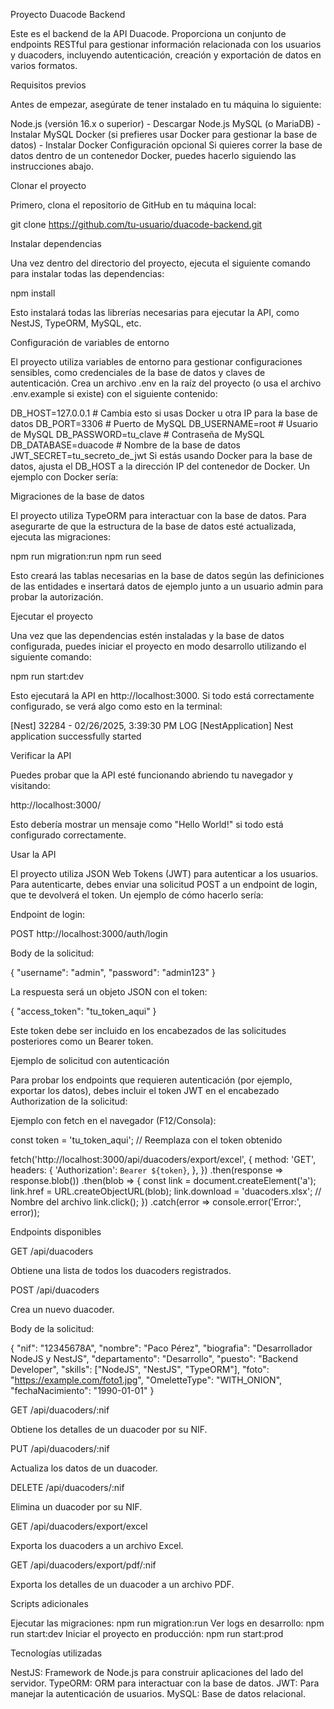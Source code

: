Proyecto Duacode Backend

Este es el backend de la API Duacode. Proporciona un conjunto de endpoints RESTful para gestionar información relacionada con los usuarios y duacoders, incluyendo autenticación, creación y exportación de datos en varios formatos.

Requisitos previos

Antes de empezar, asegúrate de tener instalado en tu máquina lo siguiente:

Node.js (versión 16.x o superior) - Descargar Node.js
MySQL (o MariaDB) - Instalar MySQL
Docker (si prefieres usar Docker para gestionar la base de datos) - Instalar Docker
Configuración opcional
Si quieres correr la base de datos dentro de un contenedor Docker, puedes hacerlo siguiendo las instrucciones abajo.

Clonar el proyecto

Primero, clona el repositorio de GitHub en tu máquina local:

git clone https://github.com/tu-usuario/duacode-backend.git

Instalar dependencias

Una vez dentro del directorio del proyecto, ejecuta el siguiente comando para instalar todas las dependencias:

npm install

Esto instalará todas las librerías necesarias para ejecutar la API, como NestJS, TypeORM, MySQL, etc.

Configuración de variables de entorno

El proyecto utiliza variables de entorno para gestionar configuraciones sensibles, como credenciales de la base de datos y claves de autenticación. Crea un archivo .env en la raíz del proyecto (o usa el archivo .env.example si existe) con el siguiente contenido:

DB_HOST=127.0.0.1   # Cambia esto si usas Docker u otra IP para la base de datos
DB_PORT=3306        # Puerto de MySQL
DB_USERNAME=root    # Usuario de MySQL
DB_PASSWORD=tu_clave # Contraseña de MySQL
DB_DATABASE=duacode # Nombre de la base de datos
JWT_SECRET=tu_secreto_de_jwt
Si estás usando Docker para la base de datos, ajusta el DB_HOST a la dirección IP del contenedor de Docker. Un ejemplo con Docker sería:


Migraciones de la base de datos

El proyecto utiliza TypeORM para interactuar con la base de datos. Para asegurarte de que la estructura de la base de datos esté actualizada, ejecuta las migraciones:

npm run migration:run
npm run seed

Esto creará las tablas necesarias en la base de datos según las definiciones de las entidades e insertará datos de ejemplo junto a un usuario admin para probar la autorización.

Ejecutar el proyecto

Una vez que las dependencias estén instaladas y la base de datos configurada, puedes iniciar el proyecto en modo desarrollo utilizando el siguiente comando:

npm run start:dev

Esto ejecutará la API en http://localhost:3000. Si todo está correctamente configurado, se verá algo como esto en la terminal:

[Nest] 32284  - 02/26/2025, 3:39:30 PM   LOG [NestApplication] Nest application successfully started

Verificar la API

Puedes probar que la API esté funcionando abriendo tu navegador y visitando:

http://localhost:3000/

Esto debería mostrar un mensaje como "Hello World!" si todo está configurado correctamente.

Usar la API

El proyecto utiliza JSON Web Tokens (JWT) para autenticar a los usuarios. Para autenticarte, debes enviar una solicitud POST a un endpoint de login, que te devolverá el token. Un ejemplo de cómo hacerlo sería:

Endpoint de login:

POST http://localhost:3000/auth/login

Body de la solicitud:

{
  "username": "admin",
  "password": "admin123"
}

La respuesta será un objeto JSON con el token:

{
  "access_token": "tu_token_aqui"
}

Este token debe ser incluido en los encabezados de las solicitudes posteriores como un Bearer token.

Ejemplo de solicitud con autenticación

Para probar los endpoints que requieren autenticación (por ejemplo, exportar los datos), debes incluir el token JWT en el encabezado Authorization de la solicitud:

Ejemplo con fetch en el navegador (F12/Consola):

const token = 'tu_token_aqui';  // Reemplaza con el token obtenido

fetch('http://localhost:3000/api/duacoders/export/excel', {
  method: 'GET',
  headers: {
    'Authorization': `Bearer ${token}`,
  },
})
  .then(response => response.blob())
  .then(blob => {
    const link = document.createElement('a');
    link.href = URL.createObjectURL(blob);
    link.download = 'duacoders.xlsx';  // Nombre del archivo
    link.click();
  })
  .catch(error => console.error('Error:', error));

Endpoints disponibles

GET /api/duacoders

Obtiene una lista de todos los duacoders registrados.

POST /api/duacoders

Crea un nuevo duacoder.

Body de la solicitud:

{
  "nif": "12345678A",
  "nombre": "Paco Pérez",
  "biografia": "Desarrollador NodeJS y NestJS",
  "departamento": "Desarrollo",
  "puesto": "Backend Developer",
  "skills": ["NodeJS", "NestJS", "TypeORM"],
  "foto": "https://example.com/foto1.jpg",
  "OmeletteType": "WITH_ONION",
  "fechaNacimiento": "1990-01-01"
}

GET /api/duacoders/:nif

Obtiene los detalles de un duacoder por su NIF.

PUT /api/duacoders/:nif

Actualiza los datos de un duacoder.

DELETE /api/duacoders/:nif

Elimina un duacoder por su NIF.

GET /api/duacoders/export/excel

Exporta los duacoders a un archivo Excel.

GET /api/duacoders/export/pdf/:nif

Exporta los detalles de un duacoder a un archivo PDF.

Scripts adicionales

Ejecutar las migraciones: npm run migration:run
Ver logs en desarrollo: npm run start:dev
Iniciar el proyecto en producción: npm run start:prod

Tecnologías utilizadas

NestJS: Framework de Node.js para construir aplicaciones del lado del servidor.
TypeORM: ORM para interactuar con la base de datos.
JWT: Para manejar la autenticación de usuarios.
MySQL: Base de datos relacional.